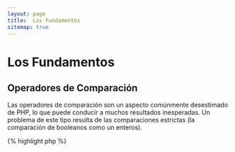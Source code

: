 ```yaml
---
layout: page
title:  Los Fundamentos
sitemap: true
---
```


# Los Fundamentos

## Operadores de Comparación

Las operadores de comparación son un aspecto comúnmente desestimado de PHP, lo que puede conducir a muchos resultados inesperadas. Un problema de este tipo
resulta de las comparaciones estrictas (la comparación de booleanos como un enteros).

{% highlight php %}
<?php
$a = 5;   // 5 como un entero

var_dump($a == 5);       // compara el valor; regresa true
var_dump($a == '5');     // compara el valor (ignora el tipo de dato); regresa true
var_dump($a === 5);      // compara el tipo de dato y el valor (integer vs. integer); regresa true
var_dump($a === '5');    // compara el tipo de dato y el valor (integer vs. string); regresa false

//Comparaciones de igualdad
if (strpos('testing', 'test')) {    // 'test' es encontrado en la posición 0, por lo que es interpretado como un booleano 'false'
    // code...
}

// vs. comparaciones estrictas
if (strpos('testing', 'test') !== false) {    // true, con la comparación estricta se evalúa (0 !== false)
    // code...
}
{% endhighlight %}

* [Operadores de comparación](http://php.net/language.operators.comparison)
* [Tabla de comparación](http://php.net/types.comparisons)
* [Comparison cheatsheet](http://phpcheatsheets.com/index.php?page=compare)

## Sentencias condicionales

### Sentencia if

Cuando usamos la sentencia 'if/else' dentro de una función o método de una clase, hay un error común al creer que 'else' debe ser usada
para manejar un posible resultado. Sin embargo si el resultado es para establecer el valor de retorno, 'else' no es
necesaria porque 'return' terminará la función, con lo que resulta que 'else' es irrelevante.

{% highlight php %}
<?php
function test($a)
{
    if ($a) {
        return true;
    } else {
        return false;
    }
}

// vs.

function test($a)
{
    if ($a) {
        return true;
    }
    return false;    // else no es necesario
}

// o aún más corto:

function test($a)
{
    return (bool) $a;
}

{% endhighlight %}

* [If statements](http://php.net/control-structures.if)

### Sentencia Switch

Las sentencias _switch_ son una buena manera de evitar escribir interminables sentencias _if_ y _else_, pero hay algunas cosas de las que debemos saber:

- La sentencia _switch_ solo compara el valor y no el tipo (equivale a '==')
- La sentencia _switch_ itera caso por caso hasta encontrar la coincidencia. Si no se encuentra una coincidencia el caso 'default', en caso de estar definido, será usado.
- Sin un 'break' los casos continuarán implementandose hasta alcanzar un break/return.
- Dentro de una función el uso de 'return' sustrae la necesidad de un 'break', la sentencia 'return' finaliza la función.

{% highlight php %}
<?php
$answer = test(2);    // el código para el 'case 2' y el 'case 3' será ejecuado.

function test($a)
{
    switch ($a) {
        case 1:
            // code...
            break;             // break se usa para finalizar la sentencia switch
        case 2:
            // code...         // sin la sentencia break la comparación continuará en el 'case 3'
        case 3:
            // code...
            return $result;    // dentro de una función la sentecia 'return' finalizará la función
        default:
            // code...
            return $error;
    }
}
{% endhighlight %}

* [Switch statements](http://php.net/control-structures.switch)
* [PHP switch](http://phpswitch.com/)

## Espacio de nombre globales

Cuando se usan espacios de nombres encontraras que las funciones internas son ocultadas por las funciones que tu escribiste. Esto se arregla haciendo referencia a
la función global con el uso de la barra inversa antes del nombre de la función.

{% highlight php %}
<?php
namespace phptherightway;

function fopen()
{
    $file = \fopen();    // El nombre de nuestra función es el mismo que una función interna.
                         // Para ejecutar la función que esta en el espacio de nombres global se agrega '\'
}

function array()
{
    $iterator = new \ArrayIterator();    // ArrayIterator is an internal class. Using its name without a backslash
                                         // will attempt to resolve it within your namespace.
}
{% endhighlight %}

* [Global space](http://php.net/language.namespaces.global)
* [Global rules](http://php.net/userlandnaming.rules)

## Cadena de caracteres

### Concatenación

- Si una linea se extiende más allá de la longitud de linea recomendada (120 caracteres), considere concatenar la linea.
- Por legibilidad es mejor usar el _operador de concatenación_ antes que el _operador de asignación sobre concatenación_.
- Mientras se este en el alcance original de la variable se debe sangrar cuando la concatenación precisa una nueva linea.


{% highlight php %}
<?php
$a  = 'Multi-line example';    // operador de asignación sobre concatenación (.=)
$a .= "\n";
$a .= 'of what not to do';

// vs

$a = 'Multi-line example'      // operador de concatenación (.)
    . "\n"                     // sangrar las nuevas lineas
    . 'of what to do';
{% endhighlight %}

* [String Operators](http://php.net/language.operators.string)

### Cadenas de caracteres

Las cadenas de caracteres son una serie de caracteres, esto suena bastante simple. Pero hay diferentes tipos de
cadenas y ellas tienen una sintaxis un poco diferente con un comportamiento un poco diferente.

#### Comillas simples

Las comillas simples son usadas para denotar una "cadena de caracteres literal". Las cadenas de caracteres literales no intentan resolver los caracteres especiales
o las variables.

Si se usan comillas simples y se introduce un nombre de variable en una cadena de caracteres, por ejemplo: `'some $thing'`, se tendrá como salida exactamente
el mismo nombre de la variable: `some $thing`. Por el contrario si se usan comillas dobles se intentará evaluar el nombre de variable `$thing` y se muestra
un error si la variable no fue encontrada.

{% highlight php %}
<?php
echo 'This is my string, look at how pretty it is.';    // no es necesario evaluar una cadena de caracteres simple

/**
 * Output:
 *
 * This is my string, look at how pretty it is.
 */
{% endhighlight %}

* [Single quote](http://php.net/language.types.string#language.types.string.syntax.single)

#### Comillas dobles

Las comillas dobles son la navaja de la armada suiza. Ellas no solo evalúan variables como ya hemos dicho, además, evalúan todo el
conjunto de caracteres especiales como `\n` para una nueva linea o `\t` para una tabulación.

{% highlight php %}
<?php
echo 'phptherightway is ' . $adjective . '.'     // un ejemplo de comillas simples que usa concatenación múltiple para
    . "\n"                                       // variables y escape de caracteres
    . 'I love learning' . $code . '!';

// vs

echo "phptherightway is $adjective.\n I love learning $code!"  // En lugar de la concatenación múltiple las comillas dobles
                                                               // nos permiten usar una cadena de caracteres evaluable
{% endhighlight %}

Las comillas dobles pueden contener variables, a esto se llama "interpolación".

{% highlight php %}
<?php
$juice = 'plum';
echo "I like $juice juice";    // Salida: I like plum juice
{% endhighlight %}

Cuando se usa la interpolación es común añadir a la variable otro carácter. Resultará
un poco confuso determinar que es un nombre de una variable y que es un carácter literal.

Para resolver este problema se debe envolver la variable dentro de un par de llaves.

{% highlight php %}
<?php
$juice = 'plum';
echo "I drank some juice made of $juices";    // $juice no será evaluada

// vs

$juice = 'plum';
echo "I drank some juice made of {$juice}s";    // $juice será evaluado

/**
 * Complex variables will also be parsed within curly brackets
 */

$juice = array('apple', 'orange', 'plum');
echo "I drank some juice made of {$juice[1]}s";   // $juice[1] será evaluada
{% endhighlight %}

* [Double quotes](http://php.net/language.types.string#language.types.string.syntax.double)

#### Nowdoc

Nowdoc fue agregado en 5.3 e internamente se comporta de la misma manera que las comillas simples
con la excepción de que es más útil cundo se usan cadenas de caracteres de multiples lineas sin la
necesidad de concatenar.

{% highlight php %}
<?php
$str = <<<'EOD'             // initialized by <<<
Example of string
spanning multiple lines
using nowdoc syntax.
$a does not parse.
EOD;                        // closing 'EOD' must be on it's own line, and to the left most point

/**
 * Output:
 *
 * Example of string
 * spanning multiple lines
 * using nowdoc syntax.
 * $a does not parse.
 */
{% endhighlight %}

* [Nowdoc syntax](http://php.net/language.types.string#language.types.string.syntax.nowdoc)

#### Heredoc

Heredoc internamente se comporta de la misma manera que las comillas dobles con
la excepción de que es más útil cuando se usan codenas de caracteres de muchas lineas
evitando la necesidad de concatenar.

{% highlight php %}
<?php
$a = 'Variables';

$str = <<<EOD               // initialized by <<<
Example of string
spanning multiple lines
using heredoc syntax.
$a are parsed.
EOD;                        // closing 'EOD' must be on it's own line, and to the left most point

/**
 * Output:
 *
 * Example of string
 * spanning multiple lines
 * using heredoc syntax.
 * Variables are parsed.
 */
{% endhighlight %}

* [Heredoc syntax](http://php.net/language.types.string#language.types.string.syntax.heredoc)

### ¿Cual es más rápido?

Hay un mito alrededor de las cadenas de caracteres con comillas simples en las que
estas son un poco mas rápidas que las cadenas de caracteres con comillas dobles.
Esto es básicamente falso.

Si se esta definiendo una cadena de caracteres simple y no se intenta concatenar
valores ni nada complicado entonces tanto las comillas simples como las dobles serán
completamente identícas. Ninguno será más rápido.

Si se esta concatenando multiples cadenas de caracteres de cualquier tipo o interpolando valores
dentro de una cadena de caracteres con comillas dobles, entonces, el resultado puede
variar. Si se esta trabajando con un pequeño número de valores la concatenación es
minimamente más rápida. Con muchos valores la interpolación es minimanmente más rápido.

Sin importar que se este haciedno con las cadenas de caracteres, ninguno de los tipos
tendra algún impacto notable en su aplicación. Intentar escribir código de una u otra
manera como ejercicio es inútil, así que evite esta micro-optimización a menos que
realmente entienda el significado e impacto de la diferencia.

* [Disproving the Single Quotes Performance Myth](http://nikic.github.io/2012/01/09/Disproving-the-Single-Quotes-Performance-Myth.html)


## Operadores ternarios

Los operadores ternarios son un bueno forma de condesar código pero a menudo son usados en exceso.
Mientras que los operadores ternarios pueden ser amontonados/anidados, es aconsejable usar uno por
linea por legibilidad.

{% highlight php %}
<?php
$a = 5;
echo ($a == 5) ? 'yay' : 'nay';
{% endhighlight %}

En comparación este ejemplo sacrifica totalmente la legibilidad para reducir el número de lineas.

{% highlight php %}
<?php
echo ($a) ? ($a == 5) ? 'yay' : 'nay' : ($b == 10) ? 'excessive' : ':(';    // excess nesting, sacrificing readability
{% endhighlight %}

Para 'return' un valor con operadores ternarios se debe usar una correcta sintaxis.

{% highlight php %}
<?php
$a = 5;
echo ($a == 5) ? return true : return false;    // this example will output an error

// vs

$a = 5;
return ($a == 5) ? 'yay' : 'nope';    // this example will return 'yay'

{% endhighlight %}

Debe ser notado que no se necesita usar un operador ternario para regresar un valor boleano. Un ejemplo de esto
pude ser.

{% highlight php %}
<?php
$a = 3;
return ($a == 3) ? true : false; // Will return true or false if $a == 3

// vs

$a = 3;
return $a == 3; // Will return true or false if $a == 3

{% endhighlight %}

Esto mismo se puede decir para todos los operadores (===, !==, !=, ==, etc).

#### Usando paréntesis con operadore ternarios en fornularios y fubciones

Cuando se usa un operador ternario los paréntesis pueden mejorar la legibilidad del código y además incluir
uniones dentro de un blocke de sentencias. Un ejemplo de cuando no hay necesidad de usar parentesis es:

{% highlight php %}
<?php
$a = 3;
return ($a == 3) ? "yay" : "nope"; // return yay or nope if $a == 3

// vs

$a = 3;
return $a == 3 ? "yay" : "nope"; // return yay or nope if $a == 3
{% endhighlight %}

Usar paréntesis tambien nos ofrece la capacidad de crear uniones dentro de un bloque de sentencia en donde el bloque
será comprobado como un todo. Así, el ejemplo de abajo regresará true si ambos ($a == 3 and $b == 4) son true y $c == 5 es
tambíen true.

{% highlight php %}
<?php
return ($a == 3 && $b == 4) && $c == 5;
{% endhighlight %}

Otro ejemplo es el pedazo de abajo que regresará true si ($a != 3 AND $b != 4) o $c == 5.

{% highlight php %}
<?php
return ($a != 3 && $b != 4) || $c == 5;
{% endhighlight %}

Desde PHP 5.3 es posible omitir la parte media del operador ternario.
La expresión "expr1 ?: expr3" regresa expr1 si expr1 es evaluada como TRUE de lo contrario expr3.

* [Ternary operators](http://php.net/language.operators.comparison)

## Declaración de variables

A veces los programadores intentan hacer su código más "limpio" declarando variables predefinidas con un nombre diferente. Lo que
esto hace en realidad es duplicar el consumo de memoria del código en cuestión. En el ejemplo que se muestra abajo consideramos
una cadena de caracteres de texto que pesa 1MB al copiar la variable se ha incrementado la ejecución del código a 2MB.

{% highlight php %}
<?php
$about = 'A very long string of text';    // uses 2MB memory
echo $about;

// vs

echo 'A very long string of text';        // uses 1MB memory
{% endhighlight %}

* [Performance tips](http://web.archive.org/web/20140625191431/https://developers.google.com/speed/articles/optimizing-php)
